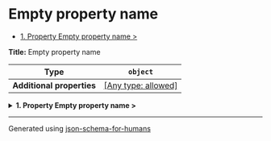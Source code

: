 # Empty property name

- [1. Property Empty property name >](#__root___)

**Title:** Empty property name

| Type                      | `object`                                                                  |
| ------------------------- | ------------------------------------------------------------------------- |
| **Additional properties** | [[Any type: allowed]](# "Additional Properties of any type are allowed.") |

<details>
<summary><strong> <a name="__root___"></a>1. Property Empty property name ></strong>  

</summary>
<blockquote>

| Type | `string` |
| ---- | -------- |

**Description:** I don't know why you would want an empty property 🤷

</blockquote>
</details>

----------------------------------------------------------------------------------------------------------------------------
Generated using [json-schema-for-humans](https://github.com/coveooss/json-schema-for-humans)
